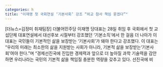 ```yaml
---
categories: h
title: "이재명 첫 국회연설 ‘기본사회’ 강조 “외교 참사 책임 묻겠다”"
---
```

[더뉴스=김정미 취재팀장] 더불어민주당 이재명 당대표는 28일 취임 후 국회에서 첫 교섭단체 대표연설에서 대선후보 시절부터 강조했던 ‘기본소득’에서 한 걸음 더 나아가 이 대표는 국민들이 기본적인 삶을 보장받는 ‘기본사회’가 돼야 한다고 강조했다.																이 대표는 “우리의 미래는 최소한의 삶을 지원받는 사회가 아니라, 기본적 삶을 보장받는‘기본사회’여야 한다.”며 “경제선진국에 진입한 경제력과 앞으로 더 높아질 과학 기술력을 감안하면 우리나라는 국민의 기본적 삶을 책임질 충분한 역량을 갖추고 있다. 선진국에 비